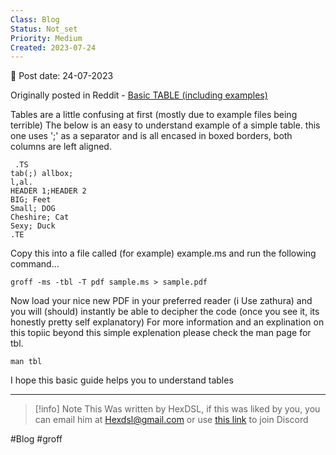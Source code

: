 ```yaml
---
Class: Blog
Status: Not_set
Priority: Medium
Created: 2023-07-24
---
```


📆 Post date: 24-07-2023 

Originally posted in Reddit - [Basic TABLE (including examples)](https://www.reddit.com/r/groff/comments/abndkt/basic_table_including_examples/)

Tables are a little confusing at first (mostly due to example files being terrible) The below is an easy to understand example of a simple table. this one uses ';' as a separator and is all encased in boxed borders, both columns are left aligned.
```
 .TS
tab(;) allbox;
l,al.
HEADER 1;HEADER 2
BIG; Feet
Small; DOG
Cheshire; Cat
Sexy; Duck
.TE
```

Copy this into a file called (for example) example.ms and run the following command...

```
groff -ms -tbl -T pdf sample.ms > sample.pdf
```
  
Now load your nice new PDF in your preferred reader (i Use zathura) and you will (should) instantly be able to decipher the code (once you see it, its honestly pretty self explanatory)
For more information and an explination on this topiic beyond this simple explenation please check the man page for tbl.
```
man tbl
```

I hope this basic guide helps you to understand tables


---

> [!info] Note
> This Was written by HexDSL, if this was liked by you, you can email him at [Hexdsl@gmail.com](mailto:hexdsl@gmail.com) or use [this link](https://discord.hexdsl.com) to join Discord

#Blog #groff